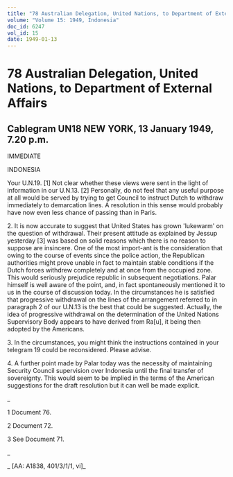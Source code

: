 ```yaml
---
title: "78 Australian Delegation, United Nations, to Department of External Affairs"
volume: "Volume 15: 1949, Indonesia"
doc_id: 6247
vol_id: 15
date: 1949-01-13
---
```


# 78 Australian Delegation, United Nations, to Department of External Affairs

## Cablegram UN18 NEW YORK, 13 January 1949, 7.20 p.m.

IMMEDIATE

INDONESIA

Your U.N.19. [1] Not clear whether these views were sent in the light of information in our U.N.13. [2] Personally, do not feel that any useful purpose at all would be served by trying to get Council to instruct Dutch to withdraw immediately to demarcation lines. A resolution in this sense would probably have now even less chance of passing than in Paris.

2\. It is now accurate to suggest that United States has grown 'lukewarm' on the question of withdrawal. Their present attitude as explained by Jessup yesterday [3] was based on solid reasons which there is no reason to suppose are insincere. One of the most import-ant is the consideration that owing to the course of events since the police action, the Republican authorities might prove unable in fact to maintain stable conditions if the Dutch forces withdrew completely and at once from the occupied zone. This would seriously prejudice republic in subsequent negotiations. Palar himself is well aware of the point, and, in fact spontaneously mentioned it to us in the course of discussion today. In the circumstances he is satisfied that progressive withdrawal on the lines of the arrangement referred to in paragraph 2 of our U.N.13 is the best that could be suggested. Actually, the idea of progressive withdrawal on the determination of the United Nations Supervisory Body appears to have derived from Ra[u], it being then adopted by the Americans.

3\. In the circumstances, you might think the instructions contained in your telegram 19 could be reconsidered. Please advise.

4\. A further point made by Palar today was the necessity of maintaining Security Council supervision over Indonesia until the final transfer of sovereignty. This would seem to be implied in the terms of the American suggestions for the draft resolution but it can well be made explicit.

_

1 Document 76.

2 Document 72.

3 See Document 71.

_

_ [AA: A1838, 401/3/1/1, vi]_
